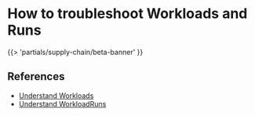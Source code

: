 # How to troubleshoot Workloads and Runs

{{> 'partials/supply-chain/beta-banner' }} 

## References

- [Understand Workloads](../explanation/workloads.hbs.md)
- [Understand WorkloadRuns](../explanation/workloads.hbs.md)